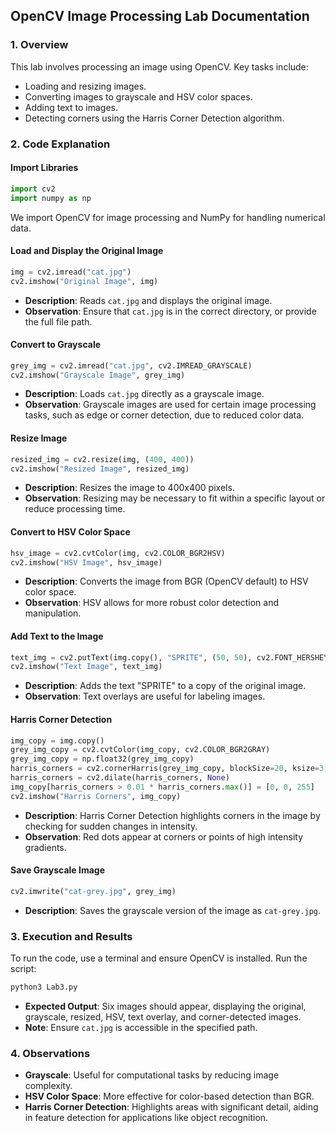 ## OpenCV Image Processing Lab Documentation

### 1. **Overview**
This lab involves processing an image using OpenCV. Key tasks include:
- Loading and resizing images.
- Converting images to grayscale and HSV color spaces.
- Adding text to images.
- Detecting corners using the Harris Corner Detection algorithm.

### 2. **Code Explanation**

#### Import Libraries
```python
import cv2
import numpy as np
```
We import OpenCV for image processing and NumPy for handling numerical data.

#### Load and Display the Original Image
```python
img = cv2.imread("cat.jpg")
cv2.imshow("Original Image", img)
```
- **Description**: Reads `cat.jpg` and displays the original image.
- **Observation**: Ensure that `cat.jpg` is in the correct directory, or provide the full file path.

#### Convert to Grayscale
```python
grey_img = cv2.imread("cat.jpg", cv2.IMREAD_GRAYSCALE)
cv2.imshow("Grayscale Image", grey_img)
```
- **Description**: Loads `cat.jpg` directly as a grayscale image.
- **Observation**: Grayscale images are used for certain image processing tasks, such as edge or corner detection, due to reduced color data.

#### Resize Image
```python
resized_img = cv2.resize(img, (400, 400))
cv2.imshow("Resized Image", resized_img)
```
- **Description**: Resizes the image to 400x400 pixels.
- **Observation**: Resizing may be necessary to fit within a specific layout or reduce processing time.

#### Convert to HSV Color Space
```python
hsv_image = cv2.cvtColor(img, cv2.COLOR_BGR2HSV)
cv2.imshow("HSV Image", hsv_image)
```
- **Description**: Converts the image from BGR (OpenCV default) to HSV color space.
- **Observation**: HSV allows for more robust color detection and manipulation.

#### Add Text to the Image
```python
text_img = cv2.putText(img.copy(), "SPRITE", (50, 50), cv2.FONT_HERSHEY_SIMPLEX, 0.8, (255, 255, 255), 2)
cv2.imshow("Text Image", text_img)
```
- **Description**: Adds the text "SPRITE" to a copy of the original image.
- **Observation**: Text overlays are useful for labeling images.

#### Harris Corner Detection
```python
img_copy = img.copy()
grey_img_copy = cv2.cvtColor(img_copy, cv2.COLOR_BGR2GRAY)
grey_img_copy = np.float32(grey_img_copy)
harris_corners = cv2.cornerHarris(grey_img_copy, blockSize=20, ksize=3, k=0.04)
harris_corners = cv2.dilate(harris_corners, None)
img_copy[harris_corners > 0.01 * harris_corners.max()] = [0, 0, 255]
cv2.imshow("Harris Corners", img_copy)
```
- **Description**: Harris Corner Detection highlights corners in the image by checking for sudden changes in intensity.
- **Observation**: Red dots appear at corners or points of high intensity gradients.

#### Save Grayscale Image
```python
cv2.imwrite("cat-grey.jpg", grey_img)
```
- **Description**: Saves the grayscale version of the image as `cat-grey.jpg`.

### 3. **Execution and Results**
To run the code, use a terminal and ensure OpenCV is installed. Run the script:
```bash
python3 Lab3.py
```
- **Expected Output**: Six images should appear, displaying the original, grayscale, resized, HSV, text overlay, and corner-detected images.
- **Note**: Ensure `cat.jpg` is accessible in the specified path.

### 4. **Observations**
- **Grayscale**: Useful for computational tasks by reducing image complexity.
- **HSV Color Space**: More effective for color-based detection than BGR.
- **Harris Corner Detection**: Highlights areas with significant detail, aiding in feature detection for applications like object recognition.
